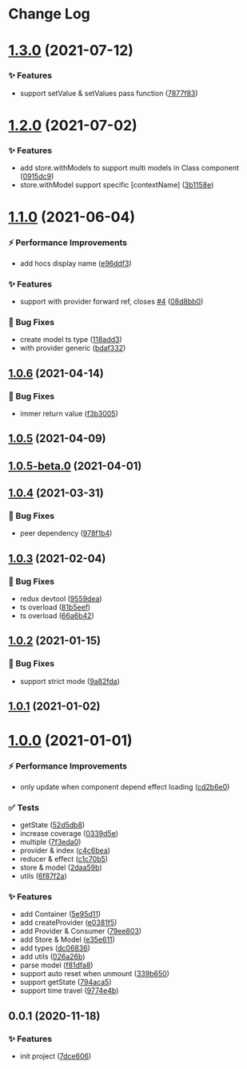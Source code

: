 # Change Log 

# [1.3.0](https://github.com/kcfe/dobux/compare/v1.2.0...v1.3.0) (2021-07-12)


### ✨ Features

* support setValue & setValues pass function ([7877f83](https://github.com/kcfe/dobux/commit/7877f83c9495ba49ff9c11727253859635e5ca03))



 

# [1.2.0](https://github.com/kcfe/dobux/compare/v1.1.0...v1.2.0) (2021-07-02)


### ✨ Features

* add store.withModels to support multi models in Class component ([0915dc9](https://github.com/kcfe/dobux/commit/0915dc9076ee8eed147aa29f5cce9f5864bf1ce9))
* store.withModel support specific [contextName] ([3b1158e](https://github.com/kcfe/dobux/commit/3b1158e1ee24e6d1c5dc7ff44c89cada351d62e5))



 

# [1.1.0](https://github.com/kcfe/dobux/compare/v1.0.6...v1.1.0) (2021-06-04)


### ⚡ Performance Improvements

* add hocs display name ([e96ddf3](https://github.com/kcfe/dobux/commit/e96ddf3487ae6c68ebc6d0c0d5e08d82b0ced35a))


### ✨ Features

* support with provider forward ref, closes [#4](https://github.com/kcfe/dobux/issues/4) ([08d8bb0](https://github.com/kcfe/dobux/commit/08d8bb0ce40dfc94db577303e9105c01c76e3b35))


### 🐛 Bug Fixes

* create model ts type ([118add3](https://github.com/kcfe/dobux/commit/118add310cecccccf677dff4e720cbf00e2a6992))
* with provider generic ([bdaf332](https://github.com/kcfe/dobux/commit/bdaf3321628ebfdc9825c0245de3aea7807d2115))



 

## [1.0.6](https://github.com/kcfe/dobux/compare/v1.0.5...v1.0.6) (2021-04-14)


### 🐛 Bug Fixes

* immer return value ([f3b3005](https://github.com/kcfe/dobux/commit/f3b3005ef4eb1c47c3d483fa38ef6f3bbc60f460))



 

## [1.0.5](https://github.com/kcfe/dobux/compare/v1.0.5-beta.0...v1.0.5) (2021-04-09)



 

## [1.0.5-beta.0](https://github.com/kcfe/dobux/compare/v1.0.4...v1.0.5-beta.0) (2021-04-01)



 

## [1.0.4](https://github.com/kcfe/dobux/compare/v1.0.3...v1.0.4) (2021-03-31)


### 🐛 Bug Fixes

* peer dependency ([978f1b4](https://github.com/kcfe/dobux/commit/978f1b4012bea884ae4e438e9f85aebe59925494))



 

## [1.0.3](https://github.com/kcfe/dobux/compare/v1.0.2...v1.0.3) (2021-02-04)


### 🐛 Bug Fixes

* redux devtool ([9559dea](https://github.com/kcfe/dobux/commit/9559dea790022bb1714a06b5d357919ad591e07b))
* ts overload ([81b5eef](https://github.com/kcfe/dobux/commit/81b5eef14ecc59aaaa575599c75063c4f00835a7))
* ts overload ([66a6b42](https://github.com/kcfe/dobux/commit/66a6b42f753e4e81dc6579ca7053a2d1ee21f1a8))



 

## [1.0.2](https://github.com/kcfe/dobux/compare/v1.0.1...v1.0.2) (2021-01-15)


### 🐛 Bug Fixes

* support strict mode ([9a82fda](https://github.com/kcfe/dobux/commit/9a82fda6c8c2e3cbf5c40bebc0f34a0d106f7ad5))



 

## [1.0.1](https://github.com/kcfe/dobux/compare/v1.0.0...v1.0.1) (2021-01-02)



 

# [1.0.0](https://github.com/kwai-efe/dobux/compare/v0.0.1...v1.0.0) (2021-01-01)


### ⚡ Performance Improvements

* only update when component depend effect loading ([cd2b6e0](https://github.com/kwai-efe/dobux/commit/cd2b6e0bba586180a4376e74ed374d61e3cb9705))


### ✅ Tests

* getState ([52d5db8](https://github.com/kwai-efe/dobux/commit/52d5db861ebb029e6c669a3f2ec84b4ab48efa8e))
* increase coverage ([0339d5e](https://github.com/kwai-efe/dobux/commit/0339d5e20715fd6bea0f8ebdbae02fd9f5f3509f))
* multiple ([7f3eda0](https://github.com/kwai-efe/dobux/commit/7f3eda0865de792f03df7fdfe7c793702f5bd3fb))
* provider & index ([c4c6bea](https://github.com/kwai-efe/dobux/commit/c4c6bea16de1dd3303f0ceef0714c2225c0d6c15))
* reducer & effect ([c1c70b5](https://github.com/kwai-efe/dobux/commit/c1c70b53bc9803b095fd95b20ba11649e655cc18))
* store & model ([2daa59b](https://github.com/kwai-efe/dobux/commit/2daa59b8e4de9d1871e5cda3b57326f24ec1e654))
* utils ([6f87f2a](https://github.com/kwai-efe/dobux/commit/6f87f2a250bab27884b8a31a03d4690e093acd25))


### ✨ Features

* add Container ([5e95d11](https://github.com/kwai-efe/dobux/commit/5e95d11b8455057f52a8307138416f668de8e57b))
* add createProvider ([e0381f5](https://github.com/kwai-efe/dobux/commit/e0381f57763ebe04bdaa4cc9ff381668e0a3ec87))
* add Provider & Consumer ([79ee803](https://github.com/kwai-efe/dobux/commit/79ee803edee50301be291a7edf676b623f18ca8b))
* add Store & Model ([e35e611](https://github.com/kwai-efe/dobux/commit/e35e6117312391c13be4b448681f0207f96c3e8c))
* add types ([dc06836](https://github.com/kwai-efe/dobux/commit/dc06836372704ad92e28d4ccf3385210cb2c658d))
* add utils ([026a26b](https://github.com/kwai-efe/dobux/commit/026a26b518fda377d0c7abd3f74de32b5f5b73c0))
* parse model ([f81dfa8](https://github.com/kwai-efe/dobux/commit/f81dfa8133158b7a26dfadafe47aa67ede250a0e))
* support auto reset when unmount ([339b650](https://github.com/kwai-efe/dobux/commit/339b65080fa4eb694d5230c455fe052a1bd05687))
* support getState ([794aca5](https://github.com/kwai-efe/dobux/commit/794aca5c7fcd8ce4ea56f9add02a39d5b76e73f5))
* support time travel ([9774e4b](https://github.com/kwai-efe/dobux/commit/9774e4bce23e71e0e71b0ee1e57e8b4a1bcbdde0))



 

## 0.0.1 (2020-11-18)


### ✨ Features

* init project ([7dce606](https://github.com/kwai-ad-fe/dobux/commit/7dce606e8a6be184e6004aba4340fac8ead83160))